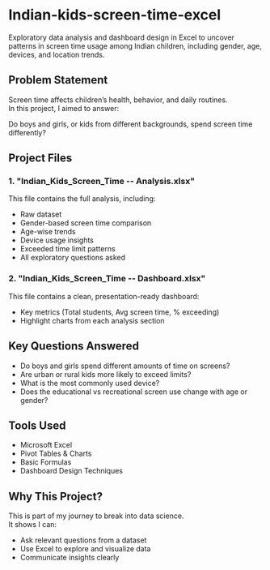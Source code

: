# Indian-kids-screen-time-excel
Exploratory data analysis and dashboard design in Excel to uncover patterns in screen time usage among Indian children, including gender, age, devices, and location trends.

## Problem Statement

Screen time affects children’s health, behavior, and daily routines.  
In this project, I aimed to answer:

Do boys and girls, or kids from different backgrounds, spend screen time differently?


## Project Files

### 1. "Indian_Kids_Screen_Time -- Analysis.xlsx"
This file contains the full analysis, including:
- Raw dataset
- Gender-based screen time comparison
- Age-wise trends
- Device usage insights
- Exceeded time limit patterns
- All exploratory questions asked

### 2.  "Indian_Kids_Screen_Time -- Dashboard.xlsx"
This file contains a clean, presentation-ready dashboard:

- Key metrics (Total students, Avg screen time, % exceeding)
- Highlight charts from each analysis section

## Key Questions Answered
- Do boys and girls spend different amounts of time on screens?
- Are urban or rural kids more likely to exceed limits?
- What is the most commonly used device?
- Does the educational vs recreational screen use change with age or gender?


## Tools Used
- Microsoft Excel
- Pivot Tables & Charts
- Basic Formulas
- Dashboard Design Techniques


## Why This Project?
This is part of my journey to break into data science.  
It shows I can:
- Ask relevant questions from a dataset
- Use Excel to explore and visualize data
- Communicate insights clearly

